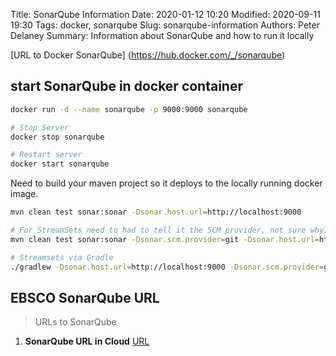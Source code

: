 Title: SonarQube Information
Date: 2020-01-12 10:20
Modified: 2020-09-11 19:30
Tags: docker, sonarqube
Slug: sonarqube-information
Authors: Peter Delaney 
Summary: Information about SonarQube and how to run it locally


[URL to Docker SonarQube] (https://hub.docker.com/_/sonarqube)


## start SonarQube in docker container
```bash
docker run -d --name sonarqube -p 9000:9000 sonarqube

# Stop Server
docker stop sonarqube

# Restart server
docker start sonarqube
```

Need to build your maven project so it deploys to the locally running docker image.
```bash
mvn clean test sonar:sonar -Dsonar.host.url=http://localhost:9000

# For StreamSets need to had to tell it the SCM provider, not sure why???? 
mvn clean test sonar:sonar -Dsonar.scm.provider=git -Dsonar.host.url=http://localhost:9000

# Streamsets via Gradle
./gradlew -Dsonar.host.url=http://localhost:9000 -Dsonar.scm.provider=git sonarqube
```


## EBSCO SonarQube URL
>
> URLs to SonarQube
>

1. **SonarQube URL in Cloud**         [URL](http://sonarqube.eis-platformlive.cloud:9000/)
